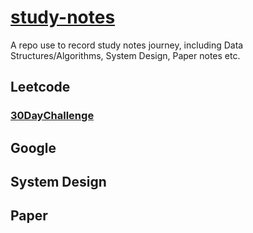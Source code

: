 # [study-notes](https://snowan.gitbook.io/study-notes/)

A repo use to record study notes journey, including Data Structures/Algorithms, System Design, Paper notes etc.

## Leetcode

### [30DayChallenge](https://snowan.gitbook.io/study-notes/leetcode/30daychallenge)

## Google

## System Design

## Paper 


